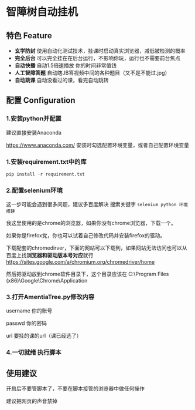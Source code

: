 # 智障树自动挂机
## 特色 Feature
- **玄学防封** 使用自动化测试技术，挂课时启动真实浏览器，减低被检测的概率
- **完全后台** 可以完全挂在在后台运行，不影响你玩，运行也不需要前台焦点
- **自动快播** 自动1.5倍速播放 你的时间非常值钱
- **人工智障答题** 自动瞎JB答视频中间的各种题目（又不是不能过.jpg）
- **自动跳课** 自动没看过的课，看完自动跳转
## 配置 Configuration
### 1.安装python并配置
建议直接安装Anaconda

https://www.anaconda.com/
安装时勾选配置环境变量，或者自己配置环境变量
### 1.安装requirement.txt中的库
```python
pip install -r requirement.txt
```
### 2.配置selenium环境
这一步可能会遇到很多问题，建议多百度解决
搜索关键字 ```selenium python 环境搭建```

我这里使用的是chrome的浏览器，如果你没有chrome浏览器，下载一个。

如果你是firefox党，你也可以试着自己修改代码并安装firefox的驱动。

下载配套的chromedirver，下面的网站可以下载到，如果网站无法访问也可以从百度上找**浏览器和驱动版本号对应**就行
https://sites.google.com/a/chromium.org/chromedriver/home

然后把驱动放到chrome软件目录下，这个目录应该在
C:\Program Files (x86)\Google\Chrome\Application

### 3.打开AmentiaTree.py修改内容

username 你的账号

passwd 你的密码

url 要挂的课的url（课已经选了）

### 4.一切就绪 执行脚本 


## 使用建议
开启后不要管脚本了，不要在脚本接管的浏览器中做任何操作

建议把网页的声音禁掉


